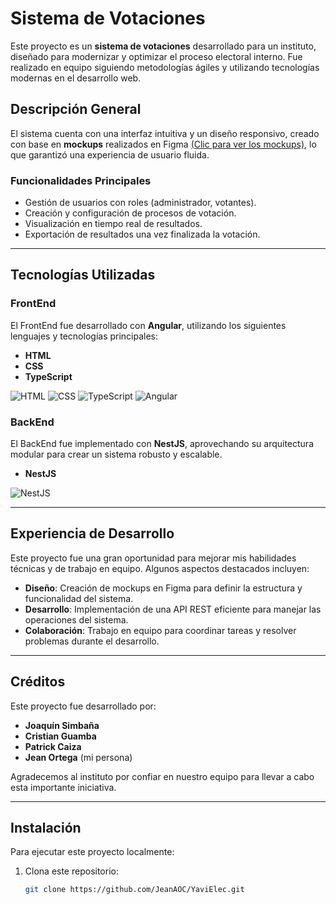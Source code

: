 # Sistema de Votaciones

Este proyecto es un **sistema de votaciones** desarrollado para un instituto, diseñado para modernizar y optimizar el proceso electoral interno. Fue realizado en equipo siguiendo metodologías ágiles y utilizando tecnologías modernas en el desarrollo web.

## Descripción General

El sistema cuenta con una interfaz intuitiva y un diseño responsivo, creado con base en **mockups** realizados en Figma [(Clic para ver los mockups)](https://www.figma.com/design/ZvWG7dPUFRJDjiWD5NlOLy/YaviElec?node-id=74-3&t=qKY2QCjyJQFnN66V-1), lo que garantizó una experiencia de usuario fluida. 

### Funcionalidades Principales
- Gestión de usuarios con roles (administrador, votantes).
- Creación y configuración de procesos de votación.
- Visualización en tiempo real de resultados.
- Exportación de resultados una vez finalizada la votación.

---

## Tecnologías Utilizadas

### FrontEnd
El FrontEnd fue desarrollado con **Angular**, utilizando los siguientes lenguajes y tecnologías principales:

- **HTML**
- **CSS**
- **TypeScript**

![HTML](https://img.icons8.com/color/48/000000/html-5.png)
![CSS](https://img.icons8.com/color/48/000000/css3.png)
![TypeScript](https://img.icons8.com/color/48/000000/typescript.png)
![Angular](https://img.icons8.com/color/48/000000/angularjs.png)

### BackEnd
El BackEnd fue implementado con **NestJS**, aprovechando su arquitectura modular para crear un sistema robusto y escalable.

- **NestJS**

![NestJS](https://img.icons8.com/color/48/000000/nestjs.png)

---

## Experiencia de Desarrollo

Este proyecto fue una gran oportunidad para mejorar mis habilidades técnicas y de trabajo en equipo. Algunos aspectos destacados incluyen:
- **Diseño**: Creación de mockups en Figma para definir la estructura y funcionalidad del sistema.
- **Desarrollo**: Implementación de una API REST eficiente para manejar las operaciones del sistema.
- **Colaboración**: Trabajo en equipo para coordinar tareas y resolver problemas durante el desarrollo.

---

## Créditos

Este proyecto fue desarrollado por:

- **Joaquín Simbaña**
- **Cristian Guamba**
- **Patrick Caiza**
- **Jean Ortega** (mi persona)

Agradecemos al instituto por confiar en nuestro equipo para llevar a cabo esta importante iniciativa.

---

## Instalación

Para ejecutar este proyecto localmente:

1. Clona este repositorio:
   ```bash
   git clone https://github.com/JeanAOC/YaviElec.git
